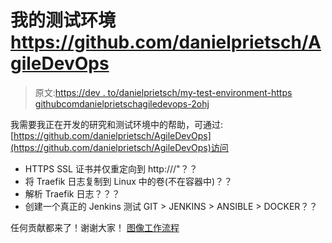 # 我的测试环境 https://github.com/danielprietsch/AgileDevOps

> 原文:[https://dev . to/danielprietsch/my-test-environment-https githubcomdanielprietschagiledevops-2ohj](https://dev.to/danielprietsch/my-test-environment-httpsgithubcomdanielprietschagiledevops-2ohj)

我需要我正在开发的研究和测试环境中的帮助，可通过:[https://github.com/danielprietsch/AgileDevOps](https://github.com/danielprietsch/AgileDevOps)访问

*   HTTPS SSL 证书并仅重定向到 http:///"？？
*   将 Traefik 日志复制到 Linux 中的卷(不在容器中)？？
*   解析 Traefik 日志？？？
*   创建一个真正的 Jenkins 测试 GIT > JENKINS > ANSIBLE > DOCKER？？

任何贡献都来了！谢谢大家！
[图像工作流程](https://i.stack.imgur.com/E8YEY.png)